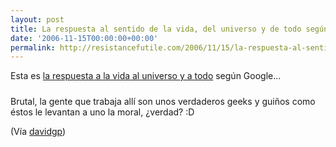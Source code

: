 ```yaml
---
layout: post
title: La respuesta al sentido de la vida, del universo y de todo según Google
date: '2006-11-15T00:00:00+00:00'
permalink: http://resistancefutile.com/2006/11/15/la-respuesta-al-sentido-de-la-vida-del-universo-y-de-todo-segun-google/
---
```

Esta es <a href="http://www.google.com/search?hl=en&q=the+answer+to+life+the+universe+and+everything&btnG=Google+Search">la respuesta a la vida al universo y a todo</a> según Google...

<a href="http://www.google.com/search?hl=en&q=the+answer+to+life+the+universe+and+everything&btnG=Google+Search"><img style="display:block; margin:0px auto 10px; text-align:center;cursor:pointer; cursor:hand;" src="http://photos1.blogger.com/blogger2/4553/2422/1600/google.png" border="0" alt="" /></a>Brutal, la gente que trabaja allí son unos verdaderos geeks y guiños como éstos le levantan a uno la moral, ¿verdad? :D

(Vía <a href="http://www.davidgp.com/2006/11/15/1163579160000.html">davidgp</a>)

